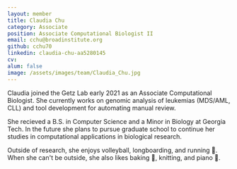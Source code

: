 ```yaml
---
layout: member
title: Claudia Chu
category: Associate
position: Associate Computational Biologist II
email: cchu@broadinstitute.org
github: cchu70
linkedin: claudia-chu-aa5280145
cv:
alum: false
image: /assets/images/team/Claudia_Chu.jpg
---
```


Claudia joined the Getz Lab early 2021 as an Associate Computational Biologist. She currently works on genomic analysis of leukemias (MDS/AML, CLL) and tool development for automating manual review. 

She recieved a B.S. in Computer Science and a Minor in Biology at Georgia Tech. In the future she plans to pursue graduate school to continue her studies in computational applications in biological research. 

Outside of research, she enjoys volleyball, longboarding, and running 🏃. When she can't be outside, she also likes baking 🍰, knitting, and piano 🎹.

